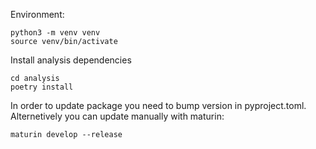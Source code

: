 Environment:
```
python3 -m venv venv
source venv/bin/activate
```

Install analysis dependencies
```
cd analysis
poetry install
```

In order to update package you need to bump version in pyproject.toml.
Alternetively you can update manually with maturin:
```commandline
maturin develop --release
```